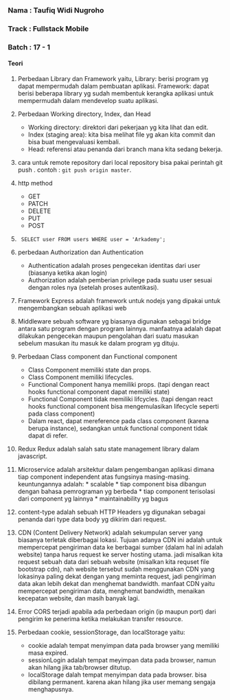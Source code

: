 ### Nama : Taufiq Widi Nugroho
### Track : Fullstack Mobile
### Batch : 17 - 1

#### Teori

 1. Perbedaan Library dan Framework yaitu, 
    Library: berisi program yg dapat mempermudah dalam pembuatan aplikasi. 
    Framework: dapat berisi beberapa library yg sudah membentuk kerangka aplikasi untuk mempermudah dalam mendevelop suatu aplikasi.
    
 2. Perbedaan Working directory, Index, dan Head
    * Working directory: direktori dari pekerjaan yg kita lihat dan edit.
    * Index (staging area): kita bisa melihat file yg akan kita commit dan bisa buat mengevaluasi kembali.
    * Head: referensi atau penanda dari branch mana kita sedang bekerja.
    
 3. cara untuk remote repository dari local repository bisa pakai perintah git push <nama branch di remote> <branch di local>. contoh : ``` git push origin master ```.
 
 4. http method
      * GET
      * PATCH
      * DELETE
      * PUT
      * POST
        
  5. ``` SELECT user FROM users WHERE user = 'Arkademy';```
  
  6. perbedaan Authorization dan Authentication
        * Authentication adalah proses pengecekan identitas dari user (biasanya ketika akan login)
        * Authorization adalah pemberian privilege pada suatu user sesuai dengan roles nya (setelah proses autentikasi).
        
  7. Framework Express adalah framework untuk nodejs yang dipakai untuk mengembangkan sebuah aplikasi web
  
   8. Middleware
        sebuah software yg biasanya digunakan sebagai bridge antara satu program dengan program lainnya. manfaatnya adalah dapat dilakukan pengecekan maupun pengolahan dari suatu masukan sebelum masukan itu masuk ke dalam program yg dituju.

 9.  Perbedaan Class component dan Functional component
        * Class Component memiliki state dan props.
        * Class Component memiliki lifecycles.
        * Functional Component hanya memiliki props. (tapi dengan react hooks functional component dapat memiliki state)
        * Functional Component tidak memiliki lifcycles. (tapi dengan react hooks functional component bisa mengemulasikan lifecycle seperti pada class component)
        * Dalam react, dapat mereference pada class component (karena berupa instance), sedangkan untuk functional component tidak dapat di refer.
        
 10. Redux 
        Redux adalah salah satu state management library dalam javascript.
  
11. Microservice adalah arsitektur dalam pengembangan aplikasi dimana tiap component independent atas fungsinya masing-masing. 
    keuntungannya adalah:
        * scalable
        * tiap component bisa dibangun dengan bahasa pemrograman yg berbeda
        * tiap component terisolasi dari component yg lainnya
        * maintainability yg bagus
  
 12. content-type adalah sebuah HTTP Headers yg digunakan sebagai penanda dari type data body yg dikirim dari request.
  
 13. CDN (Content Delivery Network) adalah sekumpulan server yang biasanya terletak diberbagai lokasi. Tujuan adanya CDN ini adalah untuk mempercepat pengiriman data ke berbagai sumber (dalam hal ini adalah website) tanpa harus request ke server hosting utama. jadi misalkan kita request sebuah data dari sebuah website (misalkan kita requset file bootstrap cdn), nah website tersebut sudah menggunakan CDN yang lokasinya paling dekat dengan yang meminta request, jadi pengiriman data akan lebih dekat dan menghemat bandwidth. manfaat CDN yaitu mempercepat pengiriman data, menghemat bandwidth, menaikan kecepatan website, dan masih banyak lagi.
 
 14. Error CORS terjadi apabila ada perbedaan origin (ip maupun port) dari pengirim ke penerima ketika melakukan transfer resource.
 15. Perbedaan cookie, sessionStorage, dan localStorage yaitu:
        * cookie adalah tempat menyimpan data pada browser yang memiliki masa expired.
        * sessionLogin adalah tempat meyimpan data pada browser, namun akan hilang jika tab/browser ditutup.
        * localStorage dalah tempat menyimpan data pada browser. bisa dibilang permanent. karena akan hilang jika user memang sengaja menghapusnya.
  
  
